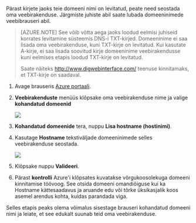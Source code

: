 Pärast kirjete jaoks teie domeeni nimi on levitatud, peate need seostada oma veebirakenduse. Järgmiste juhiste abil saate lubada domeeninimede veebibrauseri abil.

> [AZURE.NOTE] See võib võtta aega jaoks loodud eelmisi juhiseid korrates levitamine süsteemis DNS-i TXT-kirjed. Domeeninime ei saa lisada oma veebirakenduse, kuni TXT-kirje on levitatud. Kui kasutate A-kirje, ei saa lisada soovitud kirje domeeninime veebirakendusse kuni eelmises etapis loodud TXT-kirje on levitatud.
>
> Saate näiteks <a href="http://www.digwebinterface.com/">http://www.digwebinterface.com/</a> teenuse kinnitamaks, et TXT-kirje on saadaval.

1. Avage brauseris [Azure portaali](https://portal.azure.com).

2. **Veebirakenduste** menüüs klõpsake oma veebirakenduse nime ja valige **kohandatud domeenid**

    ![](./media/custom-dns-web-site/dncmntask-cname-6.png)

3. **Kohandatud domeenide** tera, nuppu **Lisa hostname (hostinimi)**.
    
4. Kasutage **Hostname** tekstiväljade domeeninimede selles veebirakenduse seostada.

    ![](./media/custom-dns-web-site/add-custom-domain.png)

6.  Klõpsake nuppu **Valideeri**.

7.  Pärast **kontrolli** Azure'i klõpsates kuvatakse võrgukoosolekuga domeeni kinnitamise töövoog. See otsida domeeni omandiõiguse kui ka Hostname kättesaadavus ja aruande edu või tõrke üksikasjalik koos asemel arendus kohta, kuidas parandada viga.    

Selles etapis peaks olema võimalus sisestage brauseri kohandatud domeeni nimi ja leiate, et see edukalt suunab teid oma veebirakenduse.
